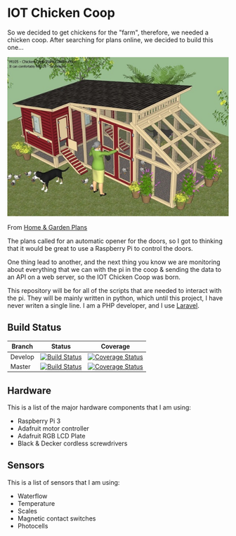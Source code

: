 # IOT Chicken Coop

So we decided to get chickens for the "farm", therefore, we needed a
chicken coop.  After searching for plans online, we decided to build
this one...

![Chicken Coop](./docs/images/ChickenCoopPerspective.jpg)

From [Home & Garden
Plans](http://www.homegardendesignplan.com/2013/11/m105-chicken-coop-plans-construction.html)

The plans called for an automatic opener for the doors, so I got to
thinking that it would be great to use a Raspberry Pi to control the
doors.

One thing lead to another, and the next thing you know we are
monitoring about everything that we can with the pi in the coop &
sending the data to an API on a web server, so the IOT Chicken Coop was
born.

This repository will be for all of the scripts that are needed to
interact with the pi.  They will be mainly written in python, which
until this project, I have never writen a single line. I am a PHP developer, and I use
[Laravel](https://www.laravel.com).

## Build Status

| Branch | Status | Coverage |
| ------ | :----: | :------: |
| Develop | [![Build Status](https://travis-ci.org/sjacres/iot-chicken-coop.svg?branch=develop)](https://travis-ci.org/sjacres/iot-chicken-coop) | [![Coverage Status](https://coveralls.io/repos/sjacres/iot-chicken-coop/badge.svg?branch=develop&service=github)](https://coveralls.io/github/sjacres/iot-chicken-coop?branch=develop) |
| Master | [![Build Status](https://travis-ci.org/sjacres/iot-chicken-coop.svg?branch=master)](https://travis-ci.org/sjacres/iot-chicken-coop) | [![Coverage Status](https://coveralls.io/repos/sjacres/iot-chicken-coop/badge.svg?branch=master&service=github)](https://coveralls.io/github/sjacres/iot-chicken-coop?branch=master) |

## Hardware

This is a list of the major hardware components that I am using:

* Raspberry Pi 3
* Adafruit motor controller
* Adafruit RGB LCD Plate
* Black & Decker cordless screwdrivers

## Sensors

This is a list of sensors that I am using:

* Waterflow
* Temperature
* Scales
* Magnetic contact switches
* Photocells